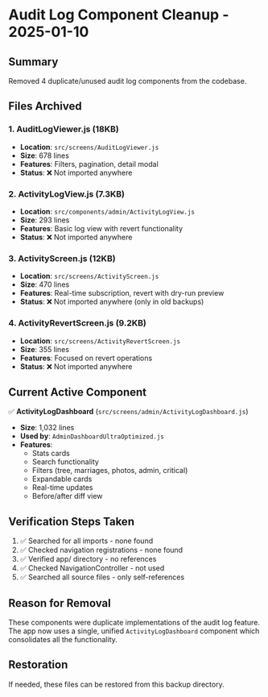 # Audit Log Component Cleanup - 2025-01-10

## Summary
Removed 4 duplicate/unused audit log components from the codebase.

## Files Archived

### 1. AuditLogViewer.js (18KB)
- **Location**: `src/screens/AuditLogViewer.js`
- **Size**: 678 lines
- **Features**: Filters, pagination, detail modal
- **Status**: ❌ Not imported anywhere

### 2. ActivityLogView.js (7.3KB)
- **Location**: `src/components/admin/ActivityLogView.js`
- **Size**: 293 lines
- **Features**: Basic log view with revert functionality
- **Status**: ❌ Not imported anywhere

### 3. ActivityScreen.js (12KB)
- **Location**: `src/screens/ActivityScreen.js`
- **Size**: 470 lines
- **Features**: Real-time subscription, revert with dry-run preview
- **Status**: ❌ Not imported anywhere (only in old backups)

### 4. ActivityRevertScreen.js (9.2KB)
- **Location**: `src/screens/ActivityRevertScreen.js`
- **Size**: 355 lines
- **Features**: Focused on revert operations
- **Status**: ❌ Not imported anywhere

## Current Active Component

✅ **ActivityLogDashboard** (`src/screens/admin/ActivityLogDashboard.js`)
- **Size**: 1,032 lines
- **Used by**: `AdminDashboardUltraOptimized.js`
- **Features**:
  - Stats cards
  - Search functionality
  - Filters (tree, marriages, photos, admin, critical)
  - Expandable cards
  - Real-time updates
  - Before/after diff view

## Verification Steps Taken

1. ✅ Searched for all imports - none found
2. ✅ Checked navigation registrations - none found
3. ✅ Verified app/ directory - no references
4. ✅ Checked NavigationController - not used
5. ✅ Searched all source files - only self-references

## Reason for Removal

These components were duplicate implementations of the audit log feature. The app now uses a single, unified `ActivityLogDashboard` component which consolidates all the functionality.

## Restoration

If needed, these files can be restored from this backup directory.

